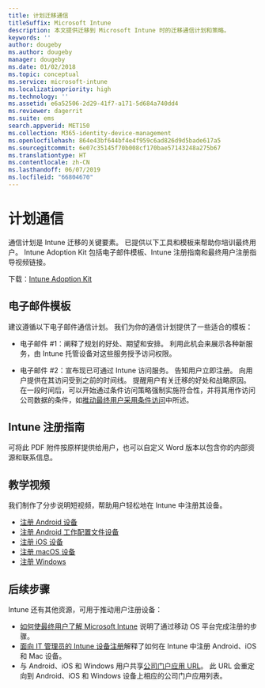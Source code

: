 ```yaml
---
title: 计划迁移通信
titleSuffix: Microsoft Intune
description: 本文提供迁移到 Microsoft Intune 时的迁移通信计划和策略。
keywords: ''
author: dougeby
ms.author: dougeby
manager: dougeby
ms.date: 01/02/2018
ms.topic: conceptual
ms.service: microsoft-intune
ms.localizationpriority: high
ms.technology: ''
ms.assetid: e6a52506-2d29-41f7-a171-5d684a740dd4
ms.reviewer: dagerrit
ms.suite: ems
search.appverid: MET150
ms.collection: M365-identity-device-management
ms.openlocfilehash: 864e43bf644bf4e4f959c6ad826d9d5bade617a5
ms.sourcegitcommit: 6e07c35145f70b008cf170bae57143248a275b67
ms.translationtype: HT
ms.contentlocale: zh-CN
ms.lasthandoff: 06/07/2019
ms.locfileid: "66804670"
---
```

# <a name="plan-communications"></a>计划通信 
通信计划是 Intune 迁移的关键要素。 已提供以下工具和模板来帮助你培训最终用户。 Intune Adoption Kit 包括电子邮件模板、Intune 注册指南和最终用户注册指导视频链接。  

下载：[Intune Adoption Kit](http://aka.ms/IntuneAdoptionKit)

## <a name="email-templates"></a>电子邮件模板 
建议遵循以下电子邮件通信计划。 我们为你的通信计划提供了一些适合的模板：
- 电子邮件 #1：阐释了规划的好处、期望和安排。 利用此机会来展示各种新服务，由 Intune 托管设备对这些服务授予访问权限。 

- 电子邮件 #2：宣布现已可通过 Intune 访问服务。 告知用户立即注册。  向用户提供在其访问受到之前的时间线。 提醒用户有关迁移的好处和战略原因。
在一段时间后，可以开始通过条件访问策略强制实施符合性，并将其用作访问公司数据的条件，如[推动最终用户采用条件访问](migration-guide-drive-adoption.md)中所述。

## <a name="intune-enrollment-guide"></a>Intune 注册指南 
可将此 PDF 附件按原样提供给用户，也可以自定义 Word 版本以包含你的内部资源和联系信息。

## <a name="instructional-videos"></a>教学视频
我们制作了分步说明短视频，帮助用户轻松地在 Intune 中注册其设备。
- [注册 Android 设备](https://www.youtube.com/watch?v=k0Q_sGLSx6o&t=1s)
- [注册 Android 工作配置文件设备](https://www.youtube.com/watch?v=9Dl8HsGk4tI&t=3s)
- [注册 iOS 设备](https://www.youtube.com/watch?v=mJyv6YcHi7c)
- [注册 macOS 设备](https://www.youtube.com/watch?v=Pa2pfhwq_yk)
- [注册 Windows](https://www.youtube.com/watch?v=TKQxEckBHiE)

## <a name="next-steps"></a>后续步骤
Intune 还有其他资源，可用于推动用户注册设备：
- [如何使最终用户了解 Microsoft Intune](https://docs.microsoft.com/intune/end-user-educate) 说明了通过移动 OS 平台完成注册的步骤。 
- [面向 IT 管理员的 Intune 设备注册](https://docs.microsoft.com/intune/device-enrollment)解释了如何在 Intune 中注册 Android、iOS 和 Mac 设备。
- 与 Android、iOS 和 Windows 用户共享[公司门户应用 URL](http://go.microsoft.com/fwlink/?LinkID=396941)。 此 URL 会重定向到 Android、iOS 和 Windows 设备上相应的公司门户应用列表。
